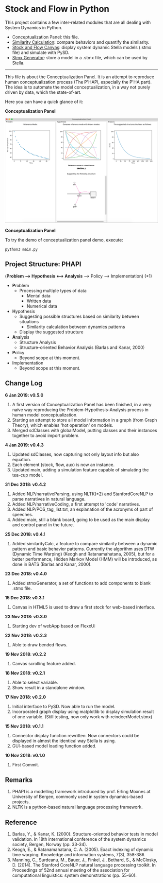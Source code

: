 # Stock and Flow in Python

This project contains a few inter-related modules that are all dealing with System Dynamics in Python.

- Conceptualization Panel: this file.
- [Similarity Calculation](./similarity_calculation/readme.md): compare behaviors and quantify the similarity.
- [Stock and Flow Canvas](./SFD_canvas/readme.md): display system dynamic Stella models (.stmx file) and simulate with PySD.
- [Stmx Generator](./stmx_generator/readme.md): store a model in a .stmx file, which can be used by Stella.

---

This file is about the Conceptualization Panel. It is an attempt to reproduce human conceptualization process (The P'HAPI, especially the P'HA part). The idea is to automate the model conceptualization, in a way not purely driven by data, which the state-of-art.

Here you can have a quick glance of it:

**Conceptualization Panel**

![ScreenShot](screenshots/screenShot_05.png)

**Conceptualization Panel**

To try the demo of conceptualization panel demo, execute:

```
python3 main.py
```

## Project Structure: PHAPI

(**Problem --> Hypothesis <--> Analysis** --> Policy --> Implementation) (*1)

- **P**roblem
    - Processing multiple types of data
        - Mental data
        - Written data
        - Numerical data
- **H**ypothesis
    - Suggesting possible structures based on similarity between situations
        - Similarity calculation between dynamics patterns
    - Display the suggested structure
- **A**nalysis
    - Structure Analysis
    - Structure-oriented Behavior Analysis (Barlas and Kanar, 2000)
- **P**olicy
    - Beyond scope at this moment.
- **I**mplementation
    - Beyond scope at this moment.

## Change Log

**6 Jan 2019: v0.5.0**

1.  A first version of Conceptualization Panel has been finished, in a very naïve way reproducing the Problem-Hypothesis-Analysis process in human model conceptualization.
2.  Starting an attempt to store all model information in a graph (from Graph Theory), which enables 'hot operation' on models.
3.  Merged sdClasses with globalModel, putting classes and their instances together to avoid import problem.

**4 Jan 2019: v0.4.3**

1.  Updated sdClasses, now capturing not only layout info but also equation.
2.  Each element (stock, flow, aux) is now an instance.
3.  Updated main, adding a simulation feature capable of simulating the tea-cup model.

**31 Dec 2018: v0.4.2**

1.  Added NLP/narrativeParsing, using NLTK(*2) and StanfordCoreNLP to parse narratives in natural language.
2.  Added NLP/narrativeCoding, a first attempt to 'code' narratives.
3.  Added NLP/POS_tag_list.txt, an explanation of the acronyms of part of speeches.
4.  Added main, still a blank board, going to be used as the main display and control panel in the future.

**25 Dec 2018: v0.4.1**

1.  Added similarityCalc, a feature to compare similarity between a dynamic pattern and basic behavior patterns. Currently the algorithm uses DTW (Dynamic Time Warping) (Keogh and Ratanamahatana, 2005), but for a better performance, Hidden Markov Model (HMM) will be introduced, as done in BATS (Barlas and Kanar, 2000).

**23 Dec 2018: v0.4.0**

1.  Added stmxGenerator, a set of functions to add components to blank .stmx file.

**15 Dec 2018: v0.3.1**

1.  Canvas in HTML5 is used to draw a first stock for web-based interface.

**23 Nov 2018: v0.3.0**

1.  Starting dev of webApp based on FlexxUI

**22 Nov 2018: v0.2.3**

1.  Able to draw bended flows.

**19 Nov 2018: v0.2.2**

1.  Canvas scrolling feature added.

**18 Nov 2018: v0.2.1**

1.  Able to select variable.
2.  Show result in a standalone window.

**17 Nov 2018: v0.2.0**

1.  Initial interface to PySD. Now able to run the model.
2.  Incorporated graph display using matplotlib to display simulation result of one variable. (Still testing, now only work with reindeerModel.stmx)

**15 Nov 2018: v0.1.1**

1.  Connector display function rewritten. Now connectors could be displayed in almost the identical way Stella is using.
2.  GUI-based model loading function added.

**10 Nov 2018: v0.1.0**
1.  First Commit.

## Remarks
1. PHAPI is a modelling framework introduced by prof. Erling Moxnes at University of Bergen, commonly used in system dynamics-based projects.
2. NLTK is a python-based natural language processing framework.

## Reference
1. Barlas, Y., & Kanar, K. (2000). Structure-oriented behavior tests in model validation. In 18th international conference of the system dynamics society, Bergen, Norway (pp. 33-34).
2. Keogh, E., & Ratanamahatana, C. A. (2005). Exact indexing of dynamic time warping. Knowledge and information systems, 7(3), 358-386.
3. Manning, C., Surdeanu, M., Bauer, J., Finkel, J., Bethard, S., & McClosky, D. (2014). The Stanford CoreNLP natural language processing toolkit. In Proceedings of 52nd annual meeting of the association for computational linguistics: system demonstrations (pp. 55-60).
